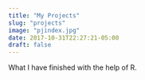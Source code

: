 ```yaml
---
title: "My Projects"
slug: "projects"
image: "pjindex.jpg"
date: 2017-10-31T22:27:21-05:00
draft: false
---
```


What I have finished with the help of R.
